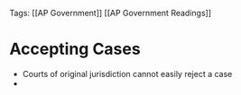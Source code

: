 Tags: [[AP Government]] [[AP Government Readings]]

# Accepting Cases
- Courts of original jurisdiction cannot easily reject a case
- 